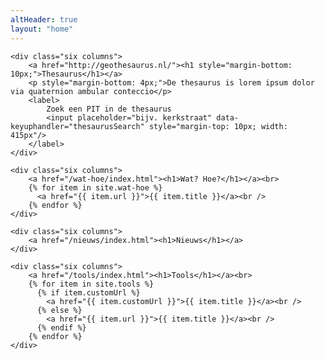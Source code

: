 ```yaml
---
altHeader: true
layout: "home"
---
```


<div class="row" class="home-blocks">
        
	<div class="six columns">
		<a href="http://geothesaurus.nl/"><h1 style="margin-bottom: 10px;">Thesaurus</h1></a>
		<p style="margin-bottom: 4px;">De thesaurus is lorem ipsum dolor via quaternion ambular conteccio</p>
		<label>
			Zoek een PIT in de thesaurus
			<input placeholder="bijv. kerkstraat" data-keyuphandler="thesaurusSearch" style="margin-top: 10px; width: 415px"/>
		</label>
	</div>

	<div class="six columns">
		<a href="/wat-hoe/index.html"><h1>Wat? Hoe?</h1></a><br>
		{% for item in site.wat-hoe %}
		  <a href="{{ item.url }}">{{ item.title }}</a><br />
		{% endfor %}
	</div>

</div>

<div class="row" class="home-blocks">
        
	<div class="six columns">
		<a href="/nieuws/index.html"><h1>Nieuws</h1></a>
	</div>

	<div class="six columns">
		<a href="/tools/index.html"><h1>Tools</h1></a><br>
		{% for item in site.tools %}
		  {% if item.customUrl %}
		  	<a href="{{ item.customUrl }}">{{ item.title }}</a><br />
		  {% else %}
		  	<a href="{{ item.url }}">{{ item.title }}</a><br />
		  {% endif %}
		{% endfor %}
	</div>

</div>

<script type="text/javascript">
	var keyHandlerMap = {
			thesaurusSearch: thesaurusSearchKeyUp
		};

	function genericKeyHandler(e){
		var srcElement = e.srcElement,
			handlerName = srcElement.dataset.keyuphandler,
			handler = keyHandlerMap[handlerName];
		
		if(handler){
			handler.call(srcElement, e);
		}
	}

	function thesaurusSearchKeyUp(e){
		var enterCode = 13;

		if(e.keyCode === enterCode){
			location.href = 'http://histograph.io/viewer/#search=' + this.value
		}
	}

	document.addEventListener('keyup', genericKeyHandler);
</script>